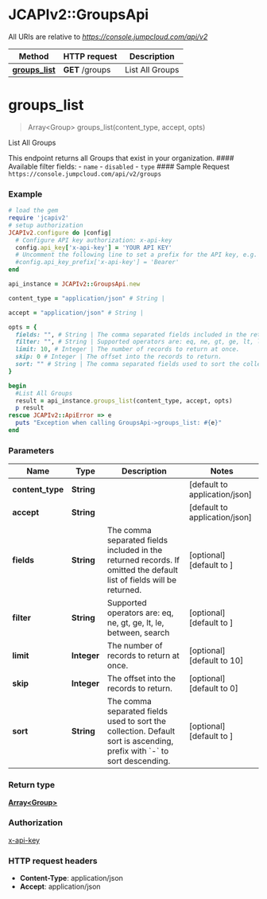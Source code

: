 # JCAPIv2::GroupsApi

All URIs are relative to *https://console.jumpcloud.com/api/v2*

Method | HTTP request | Description
------------- | ------------- | -------------
[**groups_list**](GroupsApi.md#groups_list) | **GET** /groups | List All Groups


# **groups_list**
> Array&lt;Group&gt; groups_list(content_type, accept, opts)

List All Groups

This endpoint returns all Groups that exist in your organization.  #### Available filter fields:   - `name`   - `disabled`   - `type`  #### Sample Request  ``` https://console.jumpcloud.com/api/v2/groups ```

### Example
```ruby
# load the gem
require 'jcapiv2'
# setup authorization
JCAPIv2.configure do |config|
  # Configure API key authorization: x-api-key
  config.api_key['x-api-key'] = 'YOUR API KEY'
  # Uncomment the following line to set a prefix for the API key, e.g. 'Bearer' (defaults to nil)
  #config.api_key_prefix['x-api-key'] = 'Bearer'
end

api_instance = JCAPIv2::GroupsApi.new

content_type = "application/json" # String | 

accept = "application/json" # String | 

opts = { 
  fields: "", # String | The comma separated fields included in the returned records. If omitted the default list of fields will be returned. 
  filter: "", # String | Supported operators are: eq, ne, gt, ge, lt, le, between, search
  limit: 10, # Integer | The number of records to return at once.
  skip: 0 # Integer | The offset into the records to return.
  sort: "" # String | The comma separated fields used to sort the collection. Default sort is ascending, prefix with `-` to sort descending. 
}

begin
  #List All Groups
  result = api_instance.groups_list(content_type, accept, opts)
  p result
rescue JCAPIv2::ApiError => e
  puts "Exception when calling GroupsApi->groups_list: #{e}"
end
```

### Parameters

Name | Type | Description  | Notes
------------- | ------------- | ------------- | -------------
 **content_type** | **String**|  | [default to application/json]
 **accept** | **String**|  | [default to application/json]
 **fields** | **String**| The comma separated fields included in the returned records. If omitted the default list of fields will be returned.  | [optional] [default to ]
 **filter** | **String**| Supported operators are: eq, ne, gt, ge, lt, le, between, search | [optional] [default to ]
 **limit** | **Integer**| The number of records to return at once. | [optional] [default to 10]
 **skip** | **Integer**| The offset into the records to return. | [optional] [default to 0]
 **sort** | **String**| The comma separated fields used to sort the collection. Default sort is ascending, prefix with &#x60;-&#x60; to sort descending.  | [optional] [default to ]

### Return type

[**Array&lt;Group&gt;**](Group.md)

### Authorization

[x-api-key](../README.md#x-api-key)

### HTTP request headers

 - **Content-Type**: application/json
 - **Accept**: application/json



